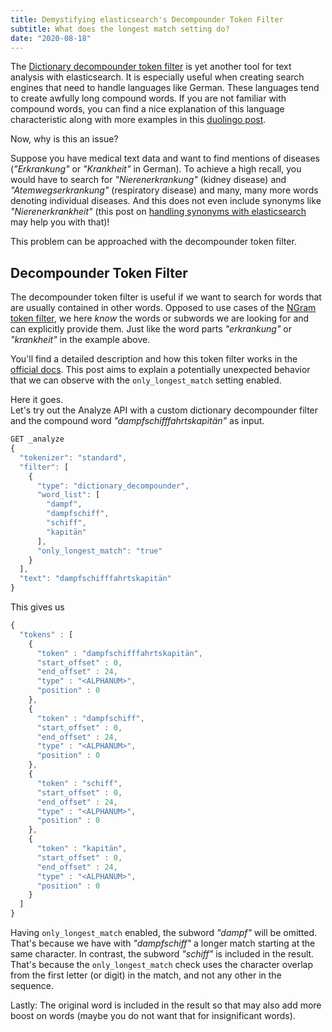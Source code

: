 ```yaml
---
title: Demystifying elasticsearch's Decompounder Token Filter
subtitle: What does the longest match setting do?
date: "2020-08-18"
---
```

The [Dictionary decompounder token filter](https://www.elastic.co/guide/en/elasticsearch/reference/7.8/analysis-dict-decomp-tokenfilter.html) is yet another tool for text analysis with elasticsearch. It is especially useful when creating search engines that need to handle languages like German. These languages tend to create awfully long compound words. If you are not familiar with compound words, you can find a nice explanation of this language characteristic along with more examples in this [duolingo post](https://forum.duolingo.com/comment/26620027/Compound-Words-1-Donaudampfschifffahrtsgesellschaft).

Now, why is this an issue?

Suppose you have medical text data and want to find mentions of diseases (_"Erkrankung"_ or _"Krankheit"_ in German). To achieve a high recall, you would have to search for _"Nierenerkrankung"_ (kidney disease) and _"Atemwegserkrankung"_ (respiratory disease) and many, many more words denoting individual diseases. And this does not even include synonyms like _"Nierenerkrankheit"_ (this post on [handling synonyms with elasticsearch](https://aplz.github.io/2020-07-13-ngram-synonym-filter/) may help you with that)! 

This problem can be approached with the decompounder token filter.  

## Decompounder Token Filter
The decompounder token filter is useful if we want to search for words that are usually contained in other words. Opposed to use cases of the [NGram token filter](https://www.elastic.co/guide/en/elasticsearch/reference/master/analysis-ngram-tokenfilter.html), we here _know_ the words or subwords we are looking for and can explicitly provide them. Just like the word parts _"erkrankung"_ or _"krankheit"_ in the example above.

You'll find a detailed description and how this token filter works in the [official docs](https://www.elastic.co/guide/en/elasticsearch/reference/7.8/analysis-dict-decomp-tokenfilter.html). This post aims to explain a potentially unexpected behavior that we can observe with the `only_longest_match` setting enabled.

Here it goes.   
Let's try out the Analyze API with a custom dictionary decompounder filter and the compound word _"dampfschifffahrtskapitän"_ as input.

```js
GET _analyze
{
  "tokenizer": "standard",
  "filter": [
    {
      "type": "dictionary_decompounder",
      "word_list": [
        "dampf",
        "dampfschiff",
        "schiff",
        "kapitän"
      ],
      "only_longest_match": "true"
    }
  ],
  "text": "dampfschifffahrtskapitän"
}
```

This gives us

```js
{
  "tokens" : [
    {
      "token" : "dampfschifffahrtskapitän",
      "start_offset" : 0,
      "end_offset" : 24,
      "type" : "<ALPHANUM>",
      "position" : 0
    },
    {
      "token" : "dampfschiff",
      "start_offset" : 0,
      "end_offset" : 24,
      "type" : "<ALPHANUM>",
      "position" : 0
    },
    {
      "token" : "schiff",
      "start_offset" : 0,
      "end_offset" : 24,
      "type" : "<ALPHANUM>",
      "position" : 0
    },
    {
      "token" : "kapitän",
      "start_offset" : 0,
      "end_offset" : 24,
      "type" : "<ALPHANUM>",
      "position" : 0
    }
  ]
}
```
Having `only_longest_match` enabled, the subword _"dampf"_ will be omitted. That's because we have with _"dampfschiff"_ a longer match starting at the same character. In contrast, the subword _"schiff"_ is included in the result. That's because the `only_longest_match` check uses the character overlap from the first letter (or digit) in the match, and not any other in the sequence.

Lastly: The original word is included in the result so that may also add more boost on words (maybe you do not want that for insignificant words).
